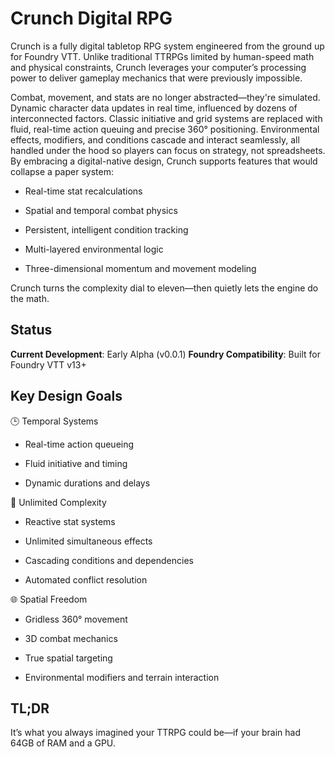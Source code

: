 # Crunch Digital RPG
Crunch is a fully digital tabletop RPG system engineered from the ground up for Foundry VTT. Unlike traditional TTRPGs limited by human-speed math and physical constraints, Crunch leverages your computer’s processing power to deliver gameplay mechanics that were previously impossible.

Combat, movement, and stats are no longer abstracted—they're simulated. Dynamic character data updates in real time, influenced by dozens of interconnected factors. Classic initiative and grid systems are replaced with fluid, real-time action queuing and precise 360° positioning. Environmental effects, modifiers, and conditions cascade and interact seamlessly, all handled under the hood so players can focus on strategy, not spreadsheets.
By embracing a digital-native design, Crunch supports features that would collapse a paper system:

- Real-time stat recalculations

- Spatial and temporal combat physics

- Persistent, intelligent condition tracking

- Multi-layered environmental logic

- Three-dimensional momentum and movement modeling

Crunch turns the complexity dial to eleven—then quietly lets the engine do the math.

## Status
**Current Development**: Early Alpha (v0.0.1)
**Foundry Compatibility**: Built for Foundry VTT v13+

## Key Design Goals
🕒 Temporal Systems
- Real-time action queueing

- Fluid initiative and timing

- Dynamic durations and delays

🧠 Unlimited Complexity
- Reactive stat systems

- Unlimited simultaneous effects

- Cascading conditions and dependencies

- Automated conflict resolution

🌐 Spatial Freedom
- Gridless 360° movement

- 3D combat mechanics

- True spatial targeting

- Environmental modifiers and terrain interaction

## TL;DR
It’s what you always imagined your TTRPG could be—if your brain had 64GB of RAM and a GPU.